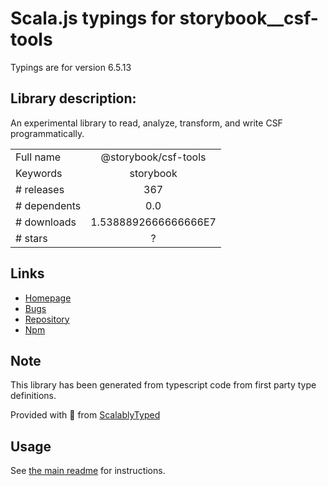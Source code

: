 
# Scala.js typings for storybook__csf-tools

Typings are for version 6.5.13

## Library description:
An experimental library to read, analyze, transform, and write CSF programmatically.

|                    |                 |
| ------------------ | :-------------: |
| Full name          | @storybook/csf-tools |
| Keywords           | storybook |
| # releases         | 367 |
| # dependents       | 0.0 |
| # downloads        | 1.5388892666666666E7 |
| # stars            | ? |

## Links
- [Homepage](https://github.com/storybookjs/storybook/tree/main/lib/csf-tools)
- [Bugs](https://github.com/storybookjs/storybook/issues)
- [Repository](https://github.com/storybookjs/storybook)
- [Npm](https://www.npmjs.com/package/%40storybook%2Fcsf-tools)
    


## Note
This library has been generated from typescript code from first party type definitions.

Provided with :purple_heart: from [ScalablyTyped](https://github.com/oyvindberg/ScalablyTyped)

## Usage
See [the main readme](../../readme.md) for instructions.


